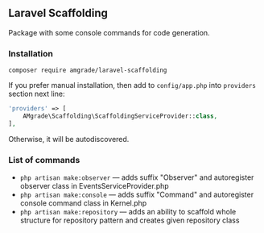 ## Laravel Scaffolding

Package with some console commands for code generation.

### Installation
```shell
composer require amgrade/laravel-scaffolding
```

If you prefer manual installation, then add to `config/app.php` into `providers` section next line:

```php
'providers' => [
    AMgrade\Scaffolding\ScaffoldingServiceProvider::class,
],
```

Otherwise, it will be autodiscovered.

### List of commands

- `php artisan make:observer` — adds suffix "Observer" and autoregister observer class in EventsServiceProvider.php
- `php artisan make:console` — adds suffix "Command" and autoregister console command class in Kernel.php
- `php artisan make:repository` — adds an ability to scaffold whole structure for repository pattern and creates given repository class
